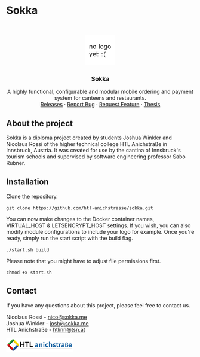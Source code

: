 # Sokka

<br/>
<p align="center">
  <a href="https://sokka.me/">
    <img src=".github/logo.png" alt="Sokka Logo" width="80" height="80">
  </a>

  <h3 align="center">Sokka</h3>

  <p align="center">
    A highly functional, configurable and modular mobile ordering and payment system for canteens and restaurants.
    <br/>
    <a href="https://github.com/htl-anichstrasse/sokka/releases">Releases</a>
    ·
    <a href="https://github.com/htl-anichstrasse/sokka/issues">Report Bug</a>
    ·
    <a href="https://github.com/htl-anichstrasse/sokka/issues">Request Feature</a>
    ·
    <a href="https://sokka.me/not-there-yet">Thesis</a>
  </p>
</p>

## About the project
Sokka is a diploma project created by students Joshua Winkler and Nicolaus Rossi of the higher technical college HTL Anichstraße in Innsbruck, Austria. It was created for use by the cantina of Innsbruck's tourism schools and supervised by software engineering professor Sabo Rubner.

## Installation

Clone the repository.
```
git clone https://github.com/htl-anichstrasse/sokka.git
```

You can now make changes to the Docker container names, VIRTUAL_HOST & LETSENCRYPT_HOST settings. If you wish, you can also modify module configurations to include your logo for example. Once you're ready, simply run the start script with the build flag.
```
./start.sh build
```

Please note that you might have to adjust file permissions first.

```
chmod +x start.sh
```

## Contact

If you have any questions about this project, please feel free to contact us.

Nicolaus Rossi - nico@sokka.me<br>
Joshua Winkler - josh@sokka.me<br>
HTL Anichstraße - htlinn@tsn.at

<a href="https://htl-anichstrasse.tirol" target="_blank"><img src=".github/logo_background.png" width="180px"></a>
